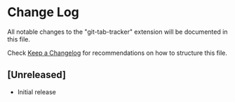 # Change Log

All notable changes to the "git-tab-tracker" extension will be documented in this file.

Check [Keep a Changelog](http://keepachangelog.com/) for recommendations on how to structure this file.

## [Unreleased]

- Initial release